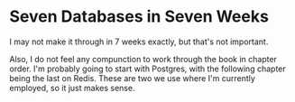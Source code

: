 # Seven Databases in Seven Weeks

I may not make it through in 7 weeks exactly, but that's not important.

Also, I do not feel any compunction to work through the book in chapter
order. I'm probably going to start with Postgres, with the following
chapter being the last on Redis. These are two we use where I'm
currently employed, so it just makes sense.
